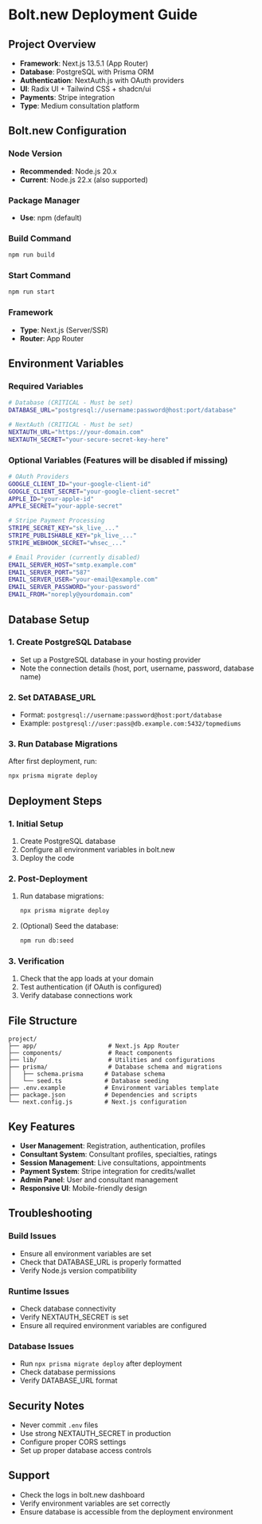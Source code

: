 # Bolt.new Deployment Guide

## Project Overview
- **Framework**: Next.js 13.5.1 (App Router)
- **Database**: PostgreSQL with Prisma ORM
- **Authentication**: NextAuth.js with OAuth providers
- **UI**: Radix UI + Tailwind CSS + shadcn/ui
- **Payments**: Stripe integration
- **Type**: Medium consultation platform

## Bolt.new Configuration

### Node Version
- **Recommended**: Node.js 20.x
- **Current**: Node.js 22.x (also supported)

### Package Manager
- **Use**: npm (default)

### Build Command
```bash
npm run build
```

### Start Command
```bash
npm run start
```

### Framework
- **Type**: Next.js (Server/SSR)
- **Router**: App Router

## Environment Variables

### Required Variables
```bash
# Database (CRITICAL - Must be set)
DATABASE_URL="postgresql://username:password@host:port/database"

# NextAuth (CRITICAL - Must be set)
NEXTAUTH_URL="https://your-domain.com"
NEXTAUTH_SECRET="your-secure-secret-key-here"
```

### Optional Variables (Features will be disabled if missing)
```bash
# OAuth Providers
GOOGLE_CLIENT_ID="your-google-client-id"
GOOGLE_CLIENT_SECRET="your-google-client-secret"
APPLE_ID="your-apple-id"
APPLE_SECRET="your-apple-secret"

# Stripe Payment Processing
STRIPE_SECRET_KEY="sk_live_..."
STRIPE_PUBLISHABLE_KEY="pk_live_..."
STRIPE_WEBHOOK_SECRET="whsec_..."

# Email Provider (currently disabled)
EMAIL_SERVER_HOST="smtp.example.com"
EMAIL_SERVER_PORT="587"
EMAIL_SERVER_USER="your-email@example.com"
EMAIL_SERVER_PASSWORD="your-password"
EMAIL_FROM="noreply@yourdomain.com"
```

## Database Setup

### 1. Create PostgreSQL Database
- Set up a PostgreSQL database in your hosting provider
- Note the connection details (host, port, username, password, database name)

### 2. Set DATABASE_URL
- Format: `postgresql://username:password@host:port/database`
- Example: `postgresql://user:pass@db.example.com:5432/topmediums`

### 3. Run Database Migrations
After first deployment, run:
```bash
npx prisma migrate deploy
```

## Deployment Steps

### 1. Initial Setup
1. Create PostgreSQL database
2. Configure all environment variables in bolt.new
3. Deploy the code

### 2. Post-Deployment
1. Run database migrations:
   ```bash
   npx prisma migrate deploy
   ```
2. (Optional) Seed the database:
   ```bash
   npm run db:seed
   ```

### 3. Verification
1. Check that the app loads at your domain
2. Test authentication (if OAuth is configured)
3. Verify database connections work

## File Structure
```
project/
├── app/                    # Next.js App Router
├── components/             # React components
├── lib/                    # Utilities and configurations
├── prisma/                 # Database schema and migrations
│   ├── schema.prisma      # Database schema
│   └── seed.ts            # Database seeding
├── .env.example           # Environment variables template
├── package.json           # Dependencies and scripts
└── next.config.js         # Next.js configuration
```

## Key Features
- **User Management**: Registration, authentication, profiles
- **Consultant System**: Consultant profiles, specialties, ratings
- **Session Management**: Live consultations, appointments
- **Payment System**: Stripe integration for credits/wallet
- **Admin Panel**: User and consultant management
- **Responsive UI**: Mobile-friendly design

## Troubleshooting

### Build Issues
- Ensure all environment variables are set
- Check that DATABASE_URL is properly formatted
- Verify Node.js version compatibility

### Runtime Issues
- Check database connectivity
- Verify NEXTAUTH_SECRET is set
- Ensure all required environment variables are configured

### Database Issues
- Run `npx prisma migrate deploy` after deployment
- Check database permissions
- Verify DATABASE_URL format

## Security Notes
- Never commit `.env` files
- Use strong NEXTAUTH_SECRET in production
- Configure proper CORS settings
- Set up proper database access controls

## Support
- Check the logs in bolt.new dashboard
- Verify environment variables are set correctly
- Ensure database is accessible from the deployment environment




